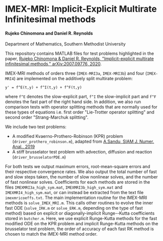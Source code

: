 # IMEX-MRI: Implicit-Explicit Multirate Infinitesimal methods #

#### Rujeko Chinomona and Daniel R. Reynolds ####
Department of Mathematics, Southern Methodist University

This repository contains MATLAB files for test problems highlighted in the paper, [Rujeko Chinomona & Daniel R. Reynolds, "Implicit-explicit multirate infinitesimal methods," arXiv:2007.09776, 2020](https://arxiv.org/abs/2007.09776).

IMEX-MRI methods of orders three (`IMEX-MRI3a`, `IMEX-MRI3b`) and four (`IMEX-MRI4`) are implemented on the additively split multirate problem:

  ```y' = f^E(t,y) + f^I(t,y) + f^F(t,y)```

where ```f^E``` denotes the slow-explicit part, ```f^I``` the slow-implicit part  and ```f^F``` denotes the fast part of the right hand side. In addition, we also run comparison tests with operator splitting methods that are normally used for these types of equations i.e. first order "Lie-Trotter operator splitting" and second order "Strang-Marchuk splitting".

We include two test problems:
 * A modified Kvaerno-Prothero-Robinson (KPR) problem (`driver_prothero_robinson.m`), adapted from [A.Sandu, SIAM J. Numer. Anal., 2019](https://doi.org/10.1137/18M1205492)
 * A stiff brusselator test problem with advection, diffusion and reaction (`driver_brusselatorPDE.m`)

For both tests we output maximum errors, root-mean-square errors and their respective convergence rates. We also output the total number of fast and slow steps taken, the number of slow nonlinear solves, and the number of fast nonlinear solves.  Coefficients for each methods are stored in the files `IMEXMRI3a_high_sym.mat`,  `IMEXMRI3b_high_sym.mat` and  `IMEXMRI4_high_sym.mat`, or can instead be extracted from the text file `imexmricoeffs.txt`. The main implementation routine for the IMEX-MRI methods is `solve_IMEX_MRI.m`. This calls other routines to evolve the inner fast ODE (`solve_IRK.m` or `solve_ERK.m`, depending on the type of fast method) based on explicit or diagonally-implicit Runge--Kutta coefficients stored in `butcher.m`.  Here, we use explicit Runge-Kutta methods for the fast modified ODE on the KPR problem and implicit Runge-Kutta methods on the brusselator test problem, the order of accuracy of each fast RK method is chosen to match the IMEX-MRI method order.
